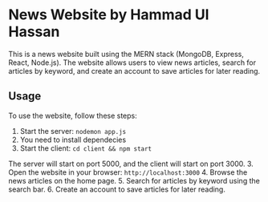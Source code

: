 # News Website by Hammad Ul Hassan

This is a news website built using the MERN stack (MongoDB, Express, React, Node.js). The website allows users to view news articles, search for articles by keyword, and create an account to save articles for later reading.

## Usage

To use the website, follow these steps:

1. Start the server: `nodemon app.js` 
2. You need to install dependecies
2. Start the client: `cd client && npm start`

The server will start on port 5000, and the client will start on port 3000.
3. Open the website in your browser: `http://localhost:3000`
4. Browse the news articles on the home page.
5. Search for articles by keyword using the search bar.
6. Create an account to save articles for later reading.
